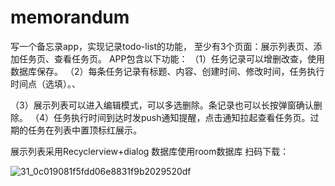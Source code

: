 # memorandum
写一个备忘录app，实现记录todo-list的功能，
至少有3个页面：展示列表页、添加任务页、查看任务页。
APP包含以下功能：
（1）任务记录可以增删改查，使用数据库保存。
（2）每条任务记录有标题、内容、创建时间、修改时间，任务执行时间点（选填）。、

（3）展示列表可以进入编辑模式，可以多选删除。条记录也可以长按弹窗确认删除。
（4）任务执行时间到达时发push通知提醒，点击通知拉起查看任务页。过期的任务在列表中置顶标红展示。


展示列表采用Recyclerview+dialog
数据库使用room数据库
扫码下载：



![31_0c019081f5fdd06e8831f9b2029520df](https://user-images.githubusercontent.com/87628025/172984044-61e40bc2-6427-4a26-aa21-bcf60c95bcb8.png)
